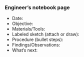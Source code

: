 ### Engineer’s notebook page

- Date:
- Objective:
- Materials/Tools:
- Labeled sketch (attach or draw):
- Procedure (bullet steps):
- Findings/Observations:
- What’s next:

